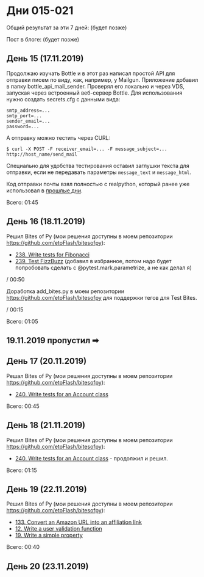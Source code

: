 # Дни 015-021

Общий результат за эти 7 дней: (будет позже)

Пост в блоге: (будет позже)

## День 15 (17.11.2019)

Продолжаю изучать Bottle и в этот раз написал простой API для отправки писем по виду, как, например, у Mailgun. Приложение добавил в папку bottle_api_mail_sender. Проверял его локально и через VDS, запуская через встроенный веб-сервер Bottle. Для использования нужно создать secrets.cfg с данными вида:

```
smtp_address=...
smtp_port=...
sender_email=...
password=...
```

А отправку можно тестить через CURL:

```
$ curl -X POST -F receiver_email=... -F message_subject=... http://host_name/send_mail
```

Специально для удобства тестирования оставил заглушки текста для отправки, если не передавать параметры `message_text` и `message_html`.

Код отправки почты взял полностью с realpython, который ранее уже использовал в [прошлые дни](https://github.com/etoFlash/100-days-of-Python/tree/master/008-014#%D0%B4%D0%B5%D0%BD%D1%8C-11-13112019).

Всего: 01:45

## День 16 (18.11.2019)

Решил Bites of Py (мои решения доступны в моем репозитории https://github.com/etoFlash/bitesofpy):

* [238. Write tests for Fibonacci](https://codechalleng.es/bites/238/)
* [239. Test FizzBuzz](https://codechalleng.es/bites/239/) (добавил в избранное, потом надо будет попробовать сделать с @pytest.mark.parametrize, а не как делал я)

/ 00:50

Доработка add_bites.py в моем репозитории https://github.com/etoFlash/bitesofpy для поддержки тегов для Test Bites.

/ 00:15

Всего: 01:05

## 19.11.2019 пропустил ➡

## День 17 (20.11.2019)

Решал Bites of Py (мои решения доступны в моем репозитории https://github.com/etoFlash/bitesofpy):

* [240. Write tests for an Account class](https://codechalleng.es/bites/240/)

Всего: 00:45

## День 18 (21.11.2019)

Решил Bites of Py (мои решения доступны в моем репозитории https://github.com/etoFlash/bitesofpy):

* [240. Write tests for an Account class](https://codechalleng.es/bites/240/) - продолжил и решил.

Всего: 01:15

## День 19 (22.11.2019)

Решил Bites of Py (мои решения доступны в моем репозитории https://github.com/etoFlash/bitesofpy):

* [133. Convert an Amazon URL into an affiliation link](https://codechalleng.es/bites/133/)
* [12. Write a user validation function](https://codechalleng.es/bites/12/)
* [19. Write a simple property](https://codechalleng.es/bites/19/)

Всего: 00:40

## День 20 (23.11.2019)
